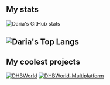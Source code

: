 ## My stats

![Daria's GitHub stats](https://github-readme-stats.vercel.app/api?username=dk1553&include_all_commits=true&custom_title=Daria%27s%20GitHub%20Statistics&title_color=4e7314)

![Daria's Top Langs](https://github-readme-stats.vercel.app/api/top-langs/?username=dk1553&title_color=4e7314)
---
## My coolest projects
[![DHBWorld](https://github-stats.blitzdose.de/pin/?username=inFumumVerti&&repo=DHBWorld&theme=graywhite&title_color=bd191e)](https://github.com/inFumumVerti/DHBWorld)
[![DHBWorld-Multiplatform](https://github-readme-stats.vercel.app/api/pin/?username=blitzdose&repo=DHBWorldMultiplatform&theme=graywhite&title_color=754cd4)](https://github.com/blitzdose/DHBWorldMultiplatform)

